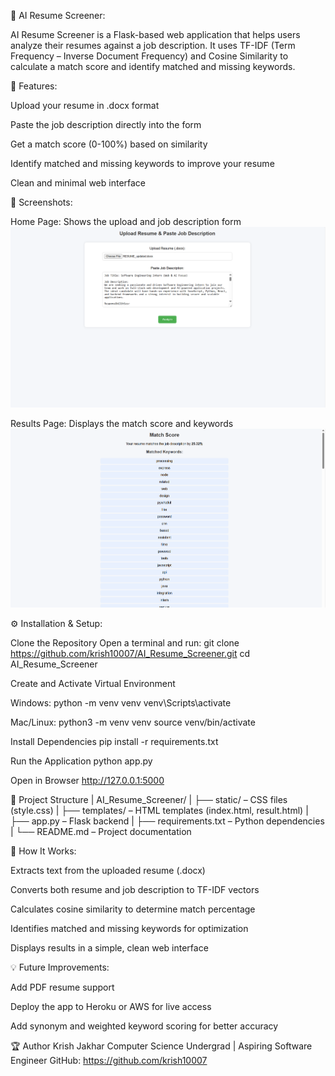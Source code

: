 📝 AI Resume Screener:

AI Resume Screener is a Flask-based web application that helps users analyze their resumes against a job description.
It uses TF-IDF (Term Frequency – Inverse Document Frequency) and Cosine Similarity to calculate a match score and identify matched and missing keywords.

🚀 Features:

Upload your resume in .docx format

Paste the job description directly into the form

Get a match score (0-100%) based on similarity

Identify matched and missing keywords to improve your resume

Clean and minimal web interface

📸 Screenshots:

Home Page: Shows the upload and job description form  
![Home Page](Screenshots/home.png)

Results Page: Displays the match score and keywords  
![Results Page](Screenshots/results.png)

⚙️ Installation & Setup:

Clone the Repository
Open a terminal and run:
git clone https://github.com/krish10007/AI_Resume_Screener.git
cd AI_Resume_Screener

Create and Activate Virtual Environment

Windows:
python -m venv venv
venv\Scripts\activate

Mac/Linux:
python3 -m venv venv
source venv/bin/activate

Install Dependencies
pip install -r requirements.txt

Run the Application
python app.py

Open in Browser
http://127.0.0.1:5000

📂 Project Structure
|
AI_Resume_Screener/
|
├── static/ – CSS files (style.css)
|
├── templates/ – HTML templates (index.html, result.html)
|
├── app.py – Flask backend
|
├── requirements.txt – Python dependencies
|
└── README.md – Project documentation

🧠 How It Works:

Extracts text from the uploaded resume (.docx)

Converts both resume and job description to TF-IDF vectors

Calculates cosine similarity to determine match percentage

Identifies matched and missing keywords for optimization

Displays results in a simple, clean web interface

💡 Future Improvements:

Add PDF resume support

Deploy the app to Heroku or AWS for live access

Add synonym and weighted keyword scoring for better accuracy

🏆 Author
Krish Jakhar
Computer Science Undergrad | Aspiring Software Engineer
GitHub: https://github.com/krish10007

